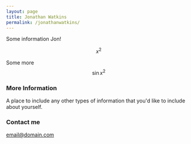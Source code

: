 ```yaml
---
layout: page
title: Jonathan Watkins
permalink: /jonathanwatkins/
---
```


Some information Jon!

$$ x^2 $$

Some more $$ \sin{x^2} $$

### More Information

A place to include any other types of information that you'd like to include about yourself.

### Contact me

[email@domain.com](mailto:email@domain.com)
